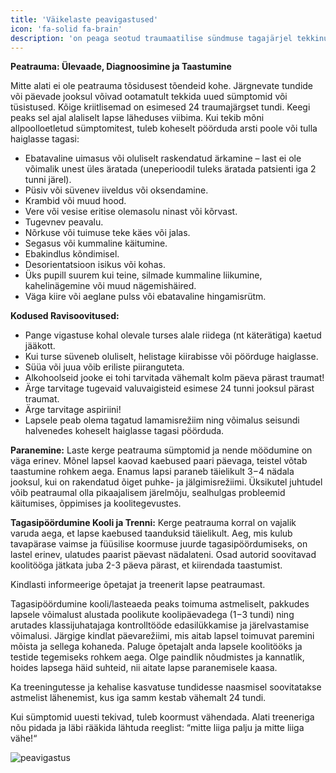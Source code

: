 ```yaml
---
title: 'Väikelaste peavigastused'
icon: 'fa-solid fa-brain'
description: 'on peaga seotud traumaatilise sündmuse tagajärjel tekkinud ajufunktsiooni(de) häire või kahjustus. Peatrauma tabab kõige sagedamini lapsi (eriti alla viieaastaseid), noori (15−24a) ja eakaid üle 75a. Peatraumade arv on viimasel aastakümnendil tõusnud. Näiteks on sellel ajaperioodil noorte spordist põhjustatud peatraumade arv erakorralise meditsiini osakondades kasvanud 40%.'
---
```




**Peatrauma: Ülevaade, Diagnoosimine ja Taastumine**



Mitte alati ei ole peatrauma tõsidusest tõendeid kohe. Järgnevate tundide või päevade jooksul võivad ootamatult tekkida uued sümptomid või tüsistused. Kõige kriitlisemad on esimesed 24 traumajärgset tundi. Keegi peaks sel ajal alaliselt lapse läheduses viibima. Kui tekib mõni allpoolloetletud sümptomitest, tuleb koheselt pöörduda arsti poole või tulla haiglasse tagasi:

- Ebatavaline uimasus või oluliselt raskendatud ärkamine – last ei ole võimalik unest üles äratada (uneperioodil tuleks äratada patsienti iga 2 tunni järel).
- Püsiv või süvenev iiveldus või oksendamine.
- Krambid või muud hood.
- Vere või vesise eritise olemasolu ninast või kõrvast.
- Tugevnev peavalu.
- Nõrkuse või tuimuse teke käes või jalas.
- Segasus või kummaline käitumine.
- Ebakindlus kõndimisel.
- Desorientatsioon isikus või kohas.
- Üks pupill suurem kui teine, silmade kummaline liikumine, kahelinägemine või muud nägemishäired.
- Väga kiire või aeglane pulss või ebatavaline hingamisrütm.

**Kodused Ravisoovitused:**
- Pange vigastuse kohal olevale turses alale riidega (nt käterätiga) kaetud jääkott.
- Kui turse süveneb oluliselt, helistage kiirabisse või pöörduge haiglasse.
- Süüa või juua võib eriliste piiranguteta.
- Alkohoolseid jooke ei tohi tarvitada vähemalt kolm päeva pärast traumat!
- Ärge tarvitage tugevaid valuvaigisteid esimese 24 tunni jooksul pärast traumat.
- Ärge tarvitage aspiriini!
- Lapsele peab olema tagatud lamamisrežiim ning võimalus seisundi halvenedes koheselt haiglasse tagasi pöörduda.

**Paranemine:**
Laste kerge peatrauma sümptomid ja nende möödumine on väga erinev. Mõnel lapsel kaovad kaebused paari päevaga, teistel võtab taastumine rohkem aega. Enamus lapsi paraneb täielikult 3−4 nädala jooksul, kui on rakendatud õiget puhke- ja jälgimisrežiimi. Üksikutel juhtudel võib peatraumal olla pikaajalisem järelmõju, sealhulgas probleemid käitumises, õppimises ja koolitegevustes.

**Tagasipöördumine Kooli ja Trenni:**
Kerge peatrauma korral on vajalik varuda aega, et lapse kaebused taanduksid täielikult. Aeg, mis kulub tavapärase vaimse ja füüsilise koormuse juurde tagasipöördumiseks, on lastel erinev, ulatudes paarist päevast nädalateni. Osad autorid soovitavad koolitööga jätkata juba 2-3 päeva pärast, et kiirendada taastumist.

Kindlasti informeerige õpetajat ja treenerit lapse peatraumast.

Tagasipöördumine kooli/lasteaeda peaks toimuma astmeliselt, pakkudes lapsele võimalust alustada poolikute koolipäevadega (1−3 tundi) ning arutades klassijuhatajaga kontrolltööde edasilükkamise ja järelvastamise võimalusi. Järgige kindlat päevarežiimi, mis aitab lapsel toimuvat paremini mõista ja sellega kohaneda. Paluge õpetajalt anda lapsele koolitööks ja testide tegemiseks rohkem aega. Olge paindlik nõudmistes ja kannatlik, hoides lapsega häid suhteid, nii aitate lapse paranemisele kaasa.

Ka treeningutesse ja kehalise kasvatuse tundidesse naasmisel soovitatakse astmelist lähenemist, kus iga samm kestab vähemalt 24 tundi.

Kui sümptomid uuesti tekivad, tuleb koormust vähendada. Alati treeneriga nõu pidada ja läbi rääkida lähtuda reeglist: “mitte liiga palju ja mitte liiga vähe!“

![peavigastus](/img/269291257-2eb8cd65-88b4-4ea5-8465-0e36a6ddfcfe.png)